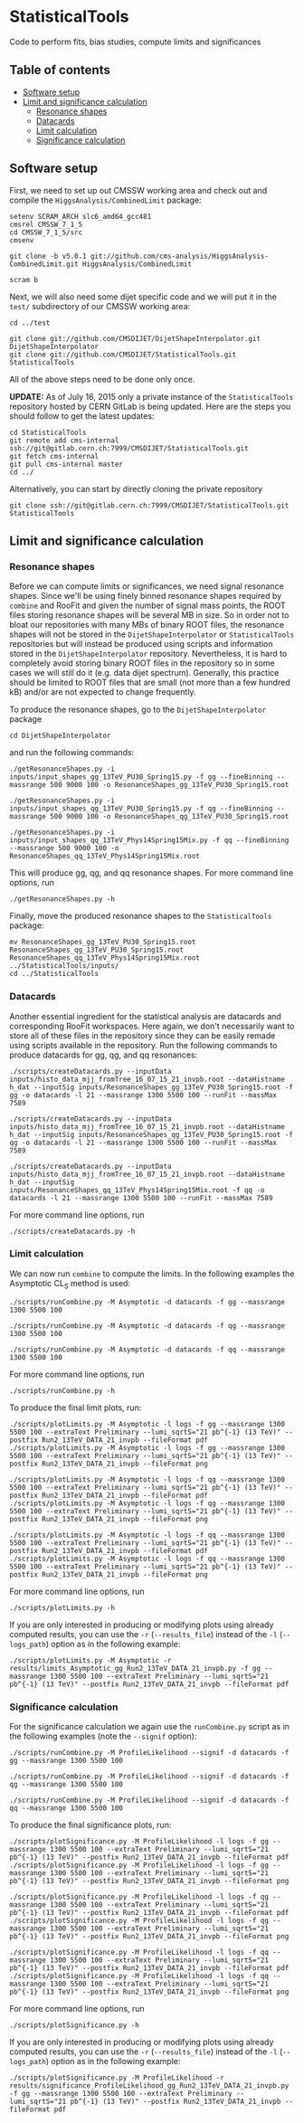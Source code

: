 # StatisticalTools

Code to perform fits, bias studies, compute limits and significances

## Table of contents

* [Software setup](#software-setup)
* [Limit and significance calculation](#limit-and-significance-calculation)
   * [Resonance shapes](#resonance-shapes)
   * [Datacards](#datacards)
   * [Limit calculation](#limit-calculation)
   * [Significance calculation](#significance-calculation)


## Software setup

First, we need to set up out CMSSW working area and check out and compile the `HiggsAnalysis/CombinedLimit` package:

```
setenv SCRAM_ARCH slc6_amd64_gcc481
cmsrel CMSSW_7_1_5
cd CMSSW_7_1_5/src
cmsenv

git clone -b v5.0.1 git://github.com/cms-analysis/HiggsAnalysis-CombinedLimit.git HiggsAnalysis/CombinedLimit

scram b
```

Next, we will also need some dijet specific code and we will put it in the `test/` subdirectory of our CMSSW working area:

```
cd ../test

git clone git://github.com/CMSDIJET/DijetShapeInterpolator.git DijetShapeInterpolator
git clone git://github.com/CMSDIJET/StatisticalTools.git StatisticalTools

```

All of the above steps need to be done only once.

**UPDATE:** As of July 16, 2015 only a private instance of the `StatisticalTools` repository hosted by CERN GitLab is being updated. Here are the steps you should follow to get the latest updates:

```
cd StatisticalTools
git remote add cms-internal ssh://git@gitlab.cern.ch:7999/CMSDIJET/StatisticalTools.git
git fetch cms-internal
git pull cms-internal master
cd ../
```

Alternatively, you can start by directly cloning the private repository

```
git clone ssh://git@gitlab.cern.ch:7999/CMSDIJET/StatisticalTools.git StatisticalTools
```

## Limit and significance calculation

### Resonance shapes

Before we can compute limits or significances, we need signal resonance shapes. Since we'll be using finely binned resonance shapes required by `combine` and RooFit and given the number of signal mass points, the ROOT files storing resonance shapes will be several MB in size. So in order not to bloat our repositories with many MBs of binary ROOT files, the resonance shapes will not be stored in the `DijetShapeInterpolator` or `StatisticalTools` repositories but will instead be produced using scripts and information stored in the `DijetShapeInterpolator` repository. Nevertheless, it is hard to completely avoid storing binary ROOT files in the repository so in some cases we will still do it (e.g. data dijet spectrum). Generally, this practice should be limited to ROOT files that are small (not more than a few hundred kB) and/or are not expected to change frequently.

To produce the resonance shapes, go to the `DijetShapeInterpolator` package

```
cd DijetShapeInterpolator
```

and run the following commands:

```
./getResonanceShapes.py -i inputs/input_shapes_gg_13TeV_PU30_Spring15.py -f gg --fineBinning --massrange 500 9000 100 -o ResonanceShapes_gg_13TeV_PU30_Spring15.root

./getResonanceShapes.py -i inputs/input_shapes_qg_13TeV_PU30_Spring15.py -f qg --fineBinning --massrange 500 9000 100 -o ResonanceShapes_qg_13TeV_PU30_Spring15.root

./getResonanceShapes.py -i inputs/input_shapes_qq_13TeV_Phys14Spring15Mix.py -f qq --fineBinning --massrange 500 9000 100 -o ResonanceShapes_qq_13TeV_Phys14Spring15Mix.root
```

This will produce gg, qg, and qq resonance shapes. For more command line options, run

```
./getResonanceShapes.py -h
```

Finally, move the produced resonance shapes to the `StatisticalTools` package:

```
mv ResonanceShapes_gg_13TeV_PU30_Spring15.root ResonanceShapes_qg_13TeV_PU30_Spring15.root ResonanceShapes_qq_13TeV_Phys14Spring15Mix.root ../StatisticalTools/inputs/
cd ../StatisticalTools
```

### Datacards

Another essential ingredient for the statistical analysis are datacards and corresponding RooFit workspaces. Here again, we don't necessarily want to store all of these files in the repository since they can be easily remade using scripts available in the repository. Run the following commands to produce datacards for gg, qg, and qq resonances:

```
./scripts/createDatacards.py --inputData inputs/histo_data_mjj_fromTree_16_07_15_21_invpb.root --dataHistname h_dat --inputSig inputs/ResonanceShapes_gg_13TeV_PU30_Spring15.root -f gg -o datacards -l 21 --massrange 1300 5500 100 --runFit --massMax 7589

./scripts/createDatacards.py --inputData inputs/histo_data_mjj_fromTree_16_07_15_21_invpb.root --dataHistname h_dat --inputSig inputs/ResonanceShapes_qg_13TeV_PU30_Spring15.root -f qg -o datacards -l 21 --massrange 1300 5500 100 --runFit --massMax 7589

./scripts/createDatacards.py --inputData inputs/histo_data_mjj_fromTree_16_07_15_21_invpb.root --dataHistname h_dat --inputSig inputs/ResonanceShapes_qq_13TeV_Phys14Spring15Mix.root -f qq -o datacards -l 21 --massrange 1300 5500 100 --runFit --massMax 7589
```

For more command line options, run

```
./scripts/createDatacards.py -h
```

### Limit calculation

We can now run `combine` to compute the limits. In the following examples the Asymptotic CL<sub>S</sub> method is used:

```
./scripts/runCombine.py -M Asymptotic -d datacards -f gg --massrange 1300 5500 100

./scripts/runCombine.py -M Asymptotic -d datacards -f qg --massrange 1300 5500 100

./scripts/runCombine.py -M Asymptotic -d datacards -f qq --massrange 1300 5500 100
```

For more command line options, run

```
./scripts/runCombine.py -h
```

To produce the final limit plots, run:

```
./scripts/plotLimits.py -M Asymptotic -l logs -f gg --massrange 1300 5500 100 --extraText Preliminary --lumi_sqrtS="21 pb^{-1} (13 TeV)" --postfix Run2_13TeV_DATA_21_invpb --fileFormat pdf
./scripts/plotLimits.py -M Asymptotic -l logs -f gg --massrange 1300 5500 100 --extraText Preliminary --lumi_sqrtS="21 pb^{-1} (13 TeV)" --postfix Run2_13TeV_DATA_21_invpb --fileFormat png

./scripts/plotLimits.py -M Asymptotic -l logs -f qg --massrange 1300 5500 100 --extraText Preliminary --lumi_sqrtS="21 pb^{-1} (13 TeV)" --postfix Run2_13TeV_DATA_21_invpb --fileFormat pdf
./scripts/plotLimits.py -M Asymptotic -l logs -f qg --massrange 1300 5500 100 --extraText Preliminary --lumi_sqrtS="21 pb^{-1} (13 TeV)" --postfix Run2_13TeV_DATA_21_invpb --fileFormat png

./scripts/plotLimits.py -M Asymptotic -l logs -f qq --massrange 1300 5500 100 --extraText Preliminary --lumi_sqrtS="21 pb^{-1} (13 TeV)" --postfix Run2_13TeV_DATA_21_invpb --fileFormat pdf
./scripts/plotLimits.py -M Asymptotic -l logs -f qq --massrange 1300 5500 100 --extraText Preliminary --lumi_sqrtS="21 pb^{-1} (13 TeV)" --postfix Run2_13TeV_DATA_21_invpb --fileFormat png
```

For more command line options, run

```
./scripts/plotLimits.py -h
```

If you are only interested in producing or modifying plots using already computed results, you can use the `-r` (`--results_file`) instead of the `-l` (`--logs_path`) option as in the following example:

```
./scripts/plotLimits.py -M Asymptotic -r results/limits_Asymptotic_gg_Run2_13TeV_DATA_21_invpb.py -f gg --massrange 1300 5500 100 --extraText Preliminary --lumi_sqrtS="21 pb^{-1} (13 TeV)" --postfix Run2_13TeV_DATA_21_invpb --fileFormat pdf
```

### Significance calculation

For the significance calculation we again use the `runCombine.py` script as in the following examples (note the `--signif` option):

```
./scripts/runCombine.py -M ProfileLikelihood --signif -d datacards -f gg --massrange 1300 5500 100

./scripts/runCombine.py -M ProfileLikelihood --signif -d datacards -f qg --massrange 1300 5500 100

./scripts/runCombine.py -M ProfileLikelihood --signif -d datacards -f qq --massrange 1300 5500 100
```

To produce the final significance plots, run:

```
./scripts/plotSignificance.py -M ProfileLikelihood -l logs -f gg --massrange 1300 5500 100 --extraText Preliminary --lumi_sqrtS="21 pb^{-1} (13 TeV)" --postfix Run2_13TeV_DATA_21_invpb --fileFormat pdf
./scripts/plotSignificance.py -M ProfileLikelihood -l logs -f gg --massrange 1300 5500 100 --extraText Preliminary --lumi_sqrtS="21 pb^{-1} (13 TeV)" --postfix Run2_13TeV_DATA_21_invpb --fileFormat png

./scripts/plotSignificance.py -M ProfileLikelihood -l logs -f qg --massrange 1300 5500 100 --extraText Preliminary --lumi_sqrtS="21 pb^{-1} (13 TeV)" --postfix Run2_13TeV_DATA_21_invpb --fileFormat pdf
./scripts/plotSignificance.py -M ProfileLikelihood -l logs -f qg --massrange 1300 5500 100 --extraText Preliminary --lumi_sqrtS="21 pb^{-1} (13 TeV)" --postfix Run2_13TeV_DATA_21_invpb --fileFormat png

./scripts/plotSignificance.py -M ProfileLikelihood -l logs -f qq --massrange 1300 5500 100 --extraText Preliminary --lumi_sqrtS="21 pb^{-1} (13 TeV)" --postfix Run2_13TeV_DATA_21_invpb --fileFormat pdf
./scripts/plotSignificance.py -M ProfileLikelihood -l logs -f qq --massrange 1300 5500 100 --extraText Preliminary --lumi_sqrtS="21 pb^{-1} (13 TeV)" --postfix Run2_13TeV_DATA_21_invpb --fileFormat png
```

For more command line options, run

```
./scripts/plotSignificance.py -h
```

If you are only interested in producing or modifying plots using already computed results, you can use the `-r` (`--results_file`) instead of the `-l` (`--logs_path`) option as in the following example:

```
./scripts/plotSignificance.py -M ProfileLikelihood -r results/significance_ProfileLikelihood_gg_Run2_13TeV_DATA_21_invpb.py -f gg --massrange 1300 5500 100 --extraText Preliminary --lumi_sqrtS="21 pb^{-1} (13 TeV)" --postfix Run2_13TeV_DATA_21_invpb --fileFormat pdf
```
